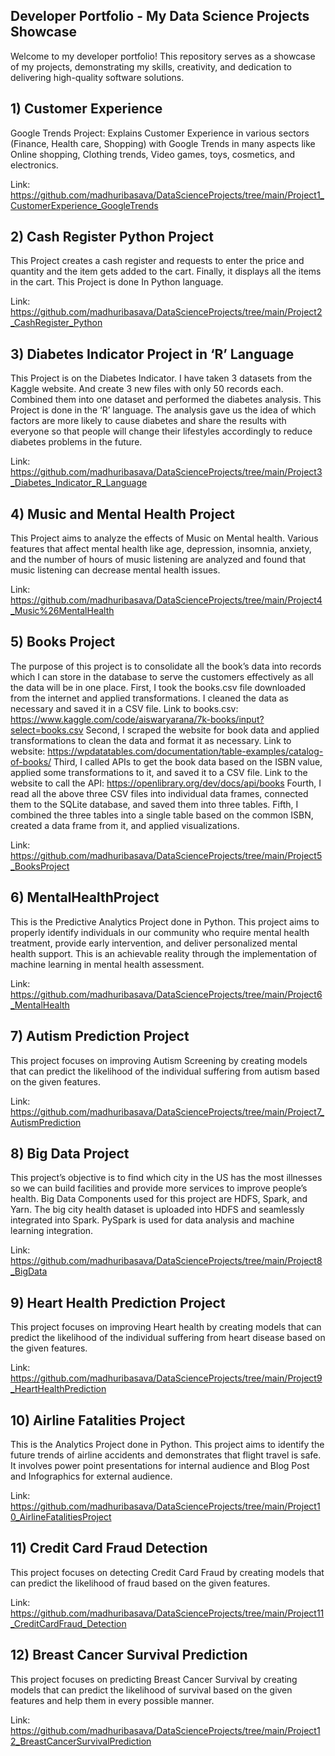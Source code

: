 ## Developer Portfolio -  My Data Science Projects Showcase
Welcome to my developer portfolio! This repository serves as a showcase of my projects, demonstrating my skills, 
creativity, and dedication to delivering high-quality software solutions.


## 1) Customer Experience	
Google Trends Project: Explains Customer Experience in various 	sectors (Finance, Health care, Shopping) with Google Trends 
in many aspects like Online shopping, Clothing trends, Video games, toys, cosmetics, and electronics.

Link:  https://github.com/madhuribasava/DataScienceProjects/tree/main/Project1_CustomerExperience_GoogleTrends
	
## 2) Cash Register Python Project
This Project creates a cash register and requests to enter the price and quantity and the item gets added to the cart. 
 Finally, it displays all the items in the cart. This Project is done In Python language.
 
 Link: https://github.com/madhuribasava/DataScienceProjects/tree/main/Project2_CashRegister_Python 
	
## 3) Diabetes Indicator Project in ‘R’ Language
This Project is on the Diabetes Indicator. I have taken 3 datasets from the Kaggle website. And create 3 new files
 with only 50 records each. Combined them into one dataset and performed the diabetes analysis. This Project is done in the ‘R’ 
 language. The analysis gave us the idea of which factors are more likely to cause diabetes and share the results with everyone
 so that people will change their lifestyles accordingly to reduce diabetes problems in the future. 
 
 Link: https://github.com/madhuribasava/DataScienceProjects/tree/main/Project3_Diabetes_Indicator_R_Language  
	
## 4) Music and Mental Health Project
This Project aims to analyze the effects of Music on Mental health. Various features that affect mental health like
age, depression, insomnia, anxiety, and the number of hours of music listening are analyzed and found that music listening
can decrease mental health issues.

Link: https://github.com/madhuribasava/DataScienceProjects/tree/main/Project4_Music%26MentalHealth 
	
## 5) Books Project
The purpose of this project is to consolidate all the book’s data into records which I can store in the database to 
 serve the customers effectively as all the data will be in one place.
 First, I took the books.csv file downloaded from the internet and applied transformations. I cleaned the data as necessary 
 and saved it in a CSV file. Link to books.csv: https://www.kaggle.com/code/aiswaryarana/7k-books/input?select=books.csv
 Second, I scraped the website for book data and applied transformations to clean the data and format it as necessary.
 Link to website: https://wpdatatables.com/documentation/table-examples/catalog-of-books/
 Third, I called APIs to get the book data based on the ISBN value, applied some transformations to it, and saved it to a CSV file.
 Link to the website to call the API: https://openlibrary.org/dev/docs/api/books
 Fourth, I read all the above three CSV files into individual data frames, connected them to the SQLite database, and saved them
 into three tables.
 Fifth, I combined the three tables into a single table based on the common ISBN, created a data frame from it, 
 and applied visualizations.
 
 Link: https://github.com/madhuribasava/DataScienceProjects/tree/main/Project5_BooksProject
	
## 6) MentalHealthProject
This is the Predictive Analytics Project done in Python. This project aims to properly identify individuals in our 
 community who require mental health treatment, provide early intervention, and deliver personalized mental health support.
 This is an achievable reality through the implementation of machine learning in mental health assessment.
 
 Link: https://github.com/madhuribasava/DataScienceProjects/tree/main/Project6_MentalHealth 
	
## 7) Autism Prediction Project
This project focuses on improving Autism Screening by creating models that can predict the likelihood of the individual
 suffering from autism based on the given features.
 
 Link: https://github.com/madhuribasava/DataScienceProjects/tree/main/Project7_AutismPrediction 
	
## 8) Big Data Project
This project’s objective is to find which city in the US has the most illnesses so we can build facilities and provide
 more services to improve people’s health. Big Data Components used for this project are HDFS, Spark, and Yarn. The big city 
 health dataset is uploaded into HDFS and seamlessly integrated into Spark. PySpark is used for data analysis and machine learning
 integration.
 
 Link: https://github.com/madhuribasava/DataScienceProjects/tree/main/Project8_BigData
	
## 9) Heart Health Prediction Project
This project focuses on improving Heart health by creating models that can predict the likelihood of the individual
 suffering from heart disease based on the given features.
 
 Link: https://github.com/madhuribasava/DataScienceProjects/tree/main/Project9_HeartHealthPrediction
	
## 10) Airline Fatalities Project
This is the Analytics Project done in Python. This project aims to identify the future trends 
of airline accidents and demonstrates that flight travel is safe. It involves power point 
presentations for internal audience and Blog Post and Infographics for external audience.

Link: https://github.com/madhuribasava/DataScienceProjects/tree/main/Project10_AirlineFatalitiesProject  
 
## 11) Credit Card Fraud Detection
This project focuses on detecting Credit Card Fraud by creating models that can predict the 
likelihood of fraud based on the given features.

Link: https://github.com/madhuribasava/DataScienceProjects/tree/main/Project11_CreditCardFraud_Detection

## 12) Breast Cancer Survival Prediction
This project focuses on predicting Breast Cancer Survival by creating models that can predict the 
likelihood of survival based on the given features and help them in every possible manner.

Link: https://github.com/madhuribasava/DataScienceProjects/tree/main/Project12_BreastCancerSurvivalPrediction